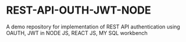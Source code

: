 # REST-API-OUTH-JWT-NODE
A demo repository for implementation of REST API authentication using OAUTH, JWT in NODE JS, REACT JS, MY SQL workbench
